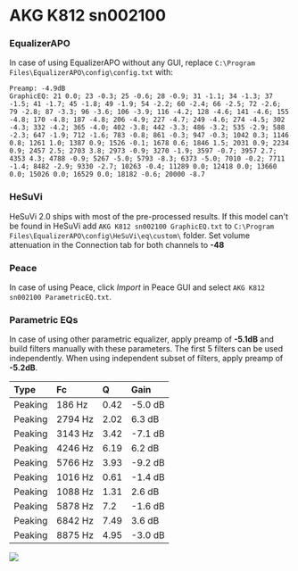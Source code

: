 # AKG K812 sn002100

### EqualizerAPO
In case of using EqualizerAPO without any GUI, replace `C:\Program Files\EqualizerAPO\config\config.txt`
with:
```
Preamp: -4.9dB
GraphicEQ: 21 0.0; 23 -0.3; 25 -0.6; 28 -0.9; 31 -1.1; 34 -1.3; 37 -1.5; 41 -1.7; 45 -1.8; 49 -1.9; 54 -2.2; 60 -2.4; 66 -2.5; 72 -2.6; 79 -2.8; 87 -3.3; 96 -3.6; 106 -3.9; 116 -4.2; 128 -4.6; 141 -4.6; 155 -4.8; 170 -4.8; 187 -4.8; 206 -4.9; 227 -4.7; 249 -4.6; 274 -4.5; 302 -4.3; 332 -4.2; 365 -4.0; 402 -3.8; 442 -3.3; 486 -3.2; 535 -2.9; 588 -2.3; 647 -1.9; 712 -1.6; 783 -0.8; 861 -0.3; 947 -0.3; 1042 0.3; 1146 0.8; 1261 1.0; 1387 0.9; 1526 -0.1; 1678 0.6; 1846 1.5; 2031 0.9; 2234 0.9; 2457 2.5; 2703 3.8; 2973 -0.9; 3270 -1.9; 3597 -0.7; 3957 2.7; 4353 4.3; 4788 -0.9; 5267 -5.0; 5793 -8.3; 6373 -5.0; 7010 -0.2; 7711 -1.4; 8482 -2.9; 9330 -2.7; 10263 -0.4; 11289 0.0; 12418 0.0; 13660 0.0; 15026 0.0; 16529 0.0; 18182 -0.6; 20000 -8.7
```

### HeSuVi
HeSuVi 2.0 ships with most of the pre-processed results. If this model can't be found in HeSuVi add
`AKG K812 sn002100 GraphicEQ.txt` to `C:\Program Files\EqualizerAPO\config\HeSuVi\eq\custom\` folder.
Set volume attenuation in the Connection tab for both channels to **-48**

### Peace
In case of using Peace, click *Import* in Peace GUI and select `AKG K812 sn002100 ParametricEQ.txt`.

### Parametric EQs
In case of using other parametric equalizer, apply preamp of **-5.1dB** and build filters manually
with these parameters. The first 5 filters can be used independently.
When using independent subset of filters, apply preamp of **-5.2dB**.

| Type    | Fc      |    Q | Gain    |
|:--------|:--------|:-----|:--------|
| Peaking | 186 Hz  | 0.42 | -5.0 dB |
| Peaking | 2794 Hz | 2.02 | 6.3 dB  |
| Peaking | 3143 Hz | 3.42 | -7.1 dB |
| Peaking | 4246 Hz | 6.19 | 6.2 dB  |
| Peaking | 5766 Hz | 3.93 | -9.2 dB |
| Peaking | 1016 Hz | 0.61 | -1.4 dB |
| Peaking | 1088 Hz | 1.31 | 2.6 dB  |
| Peaking | 5878 Hz | 7.2  | -1.6 dB |
| Peaking | 6842 Hz | 7.49 | 3.6 dB  |
| Peaking | 8875 Hz | 4.95 | -3.0 dB |

![](https://raw.githubusercontent.com/jaakkopasanen/AutoEq/master/results/innerfidelity/sbaf-serious/AKG%20K812%20sn002100/AKG%20K812%20sn002100.png)